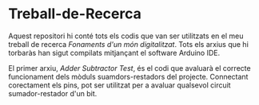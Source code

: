 # Treball-de-Recerca

Aquest repositori hi conté tots els codis que van ser utilitzats en el meu treball de recerca *Fonaments d'un món digitalitzat*.
Tots els arxius que hi torbaràs han sigut compilats mitjançant el software Arduino IDE. 

El primer arxiu, _Adder Subtractor Test_, és el codi que avaluarà el correcte funcionament dels mòduls suamdors-restadors del projecte. Connectant corectament els pins, pot ser utilitzat per a avaluar qualsevol circuit sumador-restador d'un bit.
